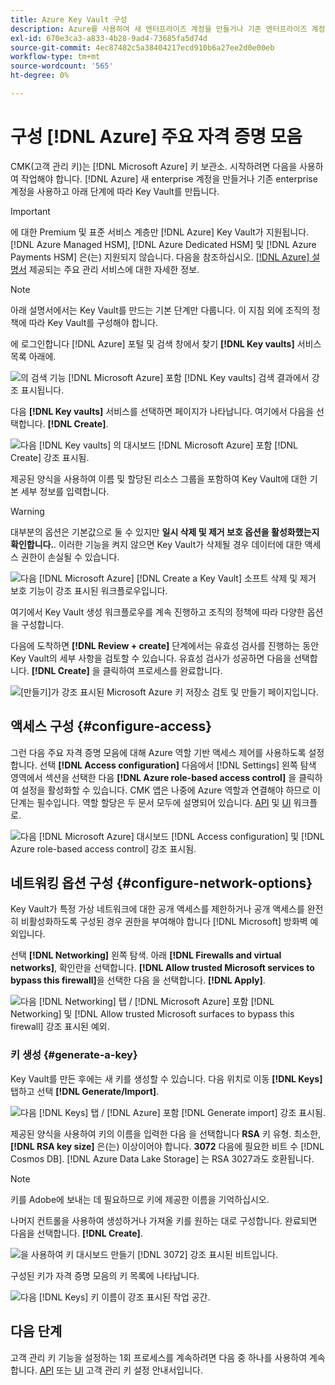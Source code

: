 ```yaml
---
title: Azure Key Vault 구성
description: Azure를 사용하여 새 엔터프라이즈 계정을 만들거나 기존 엔터프라이즈 계정을 사용하여 Key Vault를 만드는 방법을 알아봅니다.
exl-id: 670e3ca3-a833-4b28-9ad4-73685fa5d74d
source-git-commit: 4ec87482c5a38404217ecd910b6a27ee2d0e00eb
workflow-type: tm+mt
source-wordcount: '565'
ht-degree: 0%

---
```


# 구성 [!DNL Azure] 주요 자격 증명 모음

CMK(고객 관리 키)는 [!DNL Microsoft Azure] 키 보관소. 시작하려면 다음을 사용하여 작업해야 합니다. [!DNL Azure] 새 enterprise 계정을 만들거나 기존 enterprise 계정을 사용하고 아래 단계에 따라 Key Vault를 만듭니다.

>[!IMPORTANT]
>
>에 대한 Premium 및 표준 서비스 계층만 [!DNL Azure] Key Vault가 지원됩니다. [!DNL Azure Managed HSM], [!DNL Azure Dedicated HSM] 및 [!DNL Azure Payments HSM] 은(는) 지원되지 않습니다. 다음을 참조하십시오. [[!DNL Azure] 설명서](https://learn.microsoft.com/en-us/azure/security/fundamentals/key-management#azure-key-management-services) 제공되는 주요 관리 서비스에 대한 자세한 정보.

>[!NOTE]
>
>아래 설명서에서는 Key Vault를 만드는 기본 단계만 다룹니다. 이 지침 외에 조직의 정책에 따라 Key Vault를 구성해야 합니다.

에 로그인합니다 [!DNL Azure] 포털 및 검색 창에서 찾기 **[!DNL Key vaults]** 서비스 목록 아래에.

![의 검색 기능 [!DNL Microsoft Azure] 포함 [!DNL Key vaults] 검색 결과에서 강조 표시됩니다.](../../images/governance-privacy-security/customer-managed-keys/access-key-vaults.png)

다음 **[!DNL Key vaults]** 서비스를 선택하면 페이지가 나타납니다. 여기에서 다음을 선택합니다. **[!DNL Create]**.

![다음 [!DNL Key vaults] 의 대시보드 [!DNL Microsoft Azure] 포함 [!DNL Create] 강조 표시됨.](../../images/governance-privacy-security/customer-managed-keys/create-key-vault.png)

제공된 양식을 사용하여 이름 및 할당된 리소스 그룹을 포함하여 Key Vault에 대한 기본 세부 정보를 입력합니다.

>[!WARNING]
>
>대부분의 옵션은 기본값으로 둘 수 있지만 **일시 삭제 및 제거 보호 옵션을 활성화했는지 확인합니다.**. 이러한 기능을 켜지 않으면 Key Vault가 삭제될 경우 데이터에 대한 액세스 권한이 손실될 수 있습니다.
>
>![다음 [!DNL Microsoft Azure] [!DNL Create a Key Vault] 소프트 삭제 및 제거 보호 기능이 강조 표시된 워크플로우입니다.](../../images/governance-privacy-security/customer-managed-keys/basic-config.png)

여기에서 Key Vault 생성 워크플로우를 계속 진행하고 조직의 정책에 따라 다양한 옵션을 구성합니다.

다음에 도착하면 **[!DNL Review + create]** 단계에서는 유효성 검사를 진행하는 동안 Key Vault의 세부 사항을 검토할 수 있습니다. 유효성 검사가 성공하면 다음을 선택합니다. **[!DNL Create]** 을 클릭하여 프로세스를 완료합니다.

![[만들기]가 강조 표시된 Microsoft Azure 키 저장소 검토 및 만들기 페이지입니다.](../../images/governance-privacy-security/customer-managed-keys/finish-creation.png)

## 액세스 구성 {#configure-access}

그런 다음 주요 자격 증명 모음에 대해 Azure 역할 기반 액세스 제어를 사용하도록 설정합니다. 선택 **[!DNL Access configuration]** 다음에서 [!DNL Settings] 왼쪽 탐색 영역에서 섹션을 선택한 다음 **[!DNL Azure role-based access control]** 을 클릭하여 설정을 활성화할 수 있습니다. CMK 앱은 나중에 Azure 역할과 연결해야 하므로 이 단계는 필수입니다. 역할 할당은 두 문서 모두에 설명되어 있습니다. [API](./api-set-up.md#assign-to-role) 및 [UI](./ui-set-up.md#assign-to-role) 워크플로.

![다음 [!DNL Microsoft Azure] 대시보드 [!DNL Access configuration] 및 [!DNL Azure role-based access control] 강조 표시됨.](../../images/governance-privacy-security/customer-managed-keys/access-configuration.png)

## 네트워킹 옵션 구성 {#configure-network-options}

Key Vault가 특정 가상 네트워크에 대한 공개 액세스를 제한하거나 공개 액세스를 완전히 비활성화하도록 구성된 경우 권한을 부여해야 합니다 [!DNL Microsoft] 방화벽 예외입니다.

선택 **[!DNL Networking]** 왼쪽 탐색. 아래 **[!DNL Firewalls and virtual networks]**, 확인란을 선택합니다. **[!DNL Allow trusted Microsoft services to bypass this firewall]**&#x200B;을 선택한 다음 을 선택합니다. **[!DNL Apply]**.

![다음 [!DNL Networking] 탭 / [!DNL Microsoft Azure] 포함 [!DNL Networking] 및 [!DNL Allow trusted Microsoft surfaces to bypass this firewall] 강조 표시된 예외.](../../images/governance-privacy-security/customer-managed-keys/networking.png)

### 키 생성 {#generate-a-key}

Key Vault를 만든 후에는 새 키를 생성할 수 있습니다. 다음 위치로 이동 **[!DNL Keys]** 탭하고 선택 **[!DNL Generate/Import]**.

![다음 [!DNL Keys] 탭 / [!DNL Azure] 포함 [!DNL Generate import] 강조 표시됨.](../../images/governance-privacy-security/customer-managed-keys/view-keys.png)

제공된 양식을 사용하여 키의 이름을 입력한 다음 을 선택합니다 **RSA** 키 유형. 최소한, **[!DNL RSA key size]** 은(는) 이상이어야 합니다. **3072** 다음에 필요한 비트 수 [!DNL Cosmos DB]. [!DNL Azure Data Lake Storage] 는 RSA 3027과도 호환됩니다.

>[!NOTE]
>
>키를 Adobe에 보내는 데 필요하므로 키에 제공한 이름을 기억하십시오.

나머지 컨트롤을 사용하여 생성하거나 가져올 키를 원하는 대로 구성합니다. 완료되면 다음을 선택합니다. **[!DNL Create]**.

![을 사용하여 키 대시보드 만들기 [!DNL 3072] 강조 표시된 비트입니다.](../../images/governance-privacy-security/customer-managed-keys/configure-key.png)

구성된 키가 자격 증명 모음의 키 목록에 나타납니다.

![다음 [!DNL Keys] 키 이름이 강조 표시된 작업 공간.](../../images/governance-privacy-security/customer-managed-keys/key-added.png)

## 다음 단계

고객 관리 키 기능을 설정하는 1회 프로세스를 계속하려면 다음 중 하나를 사용하여 계속합니다. [API](./api-set-up.md) 또는 [UI](./ui-set-up.md) 고객 관리 키 설정 안내서입니다.
